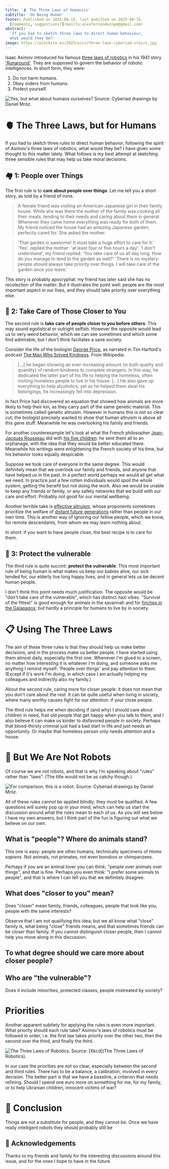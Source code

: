 ```yaml
---
title: '🫂 The Three Laws of Humanics'
subtitle: 'On Being Human'
footer: Published on 2025-08-15, last modified on 2025-08-15.
  [Comments, suggestions?](mailto:alexfernandeznpm@gmail.com)
abstract:
  'If you had to sketch three laws to direct human behaviour,
  what would they be?'
image: https://pinchito.es/2025/pics/three-laws-cyberiad-stairs.jpg
---
```


Isaac Asimov introduced his famous [three laws of robotics](https://en.wikipedia.org/wiki/Three_Laws_of_Robotics)
in his 1941 story ['Runaround'](https://en.wikipedia.org/wiki/Runaround_(story)).
They are supposed to govern the behavior of robotic intelligences.
In short form, they were:

1. Do not harm humans.
2. Obey orders from humans.
3. Protect yourself.

![Yes, but what about humans ourselves? Source: [Cyberiad drawings by Daniel Mróz](https://english.lem.pl/gallery/mroz-drawings/category/36-cyberiad-1965-wl).](pics/three-laws-cyberiad-stairs.jpg "A robot comes down a beautiful set of stairs, while a man climbing up on the opposite side tips his hat towards it.")

# 🫀 The Three Laws, but for Humans

If you had to sketch three rules to direct human behavior,
following the spirit of Asimov's three laws of robotics,
what would they be?
I have given some thought to this matter lately.
What follows is my best attempt at sketching three sensible rules
that may help us take moral decisions.

## 🏘️ 1: People over Things

The first rule is to **care about people over things**.
Let me tell you a short story,
as told by a friend of mine.

> A female friend was visiting an American-Japanese girl in their family house.
> While she was there the mother of the family was cooking all their meals,
> tending to their needs and caring about them in general.
> Whenever they came home everything was ready for both of them.
> My friend noticed the house had an amazing Japanese garden,
> perfectly cared for.
> She asked the mother:

> 'That garden is awesome! It must take a huge effort to care for it.'
> 'Yes', replied the mother: 'at least four or five hours a day'.
> 'I don't understand', my friend replied. 'You take care of us all day long.
> How do you manage to tend to the garden as well?'
> 'There is no mystery: people should always take priority over things.
> I will take care of the garden once you leave.'

This story is probably apocryphal:
my friend has later said she has no recolection of the matter.
But it illustrates the point well:
people are the most important aspect in our lives,
and they should take priority over everything else.

## 🤗 2: Take Care of Those Closer to You

The second rule is **take care of people closer to you before others**.
This may sound egotistical or outright selfish.
However the opposite would lead us to very weird behavior,
which we can see sometimes and which some find admirable,
but I don't think faciliates a sane society.

Consider the life of the biologist [George Price](https://en.wikipedia.org/wiki/George_R._Price),
as narrated in Tim Harford's podcast
[The Man Who Solved Kindness](https://timharford.com/2025/06/cautionary-tales-the-man-who-solved-kindness/).
From Wikipedia:

> [...] he began showing an ever-increasing amount (in both quality and quantity) of random kindness to complete strangers.
> In this way, he dedicated the latter part of his life to helping the homeless,
> often inviting homeless people to live in his house.
> [...]
> He also gave up everything to help alcoholics;
> yet as he helped them steal his belongings, he increasingly fell into depression.

In fact Price had discovered an equation that showed how animals are more likely to help their kin,
as they carry part of the same genetic material.
This is sometimes called genetic altruism.
However in humans this is not so clear cut;
the biologist precisely wanted to show that human altruism is above all this gene stuff.
Meanwhile he was overlooking his family and friends.

For another counterexample let's look at what the French philosopher
[Jean-Jacques Rousseau](https://en.wikipedia.org/wiki/Jean-Jacques_Rousseau)
did with [his five children](https://www.jstor.org/stable/20024569?seq=1):
he sent them all to an orphanage, with the idea that they would be better educated there.
Meanwhile his writings were enlightening the French society of his time,
but his behavior looks equally despicable.

Suppose we took care of everyone in the same degree.
This would definitely mean that we overlook our family and friends,
and anyone that have helped us in the past.
In a perfect world perhaps we would all get what we need.
In practice just a few rotten individuals would spoil the whole system,
getting the benefit but not doing the work.
Also we would be unable to keep any friends or family,
or any safety networks that we build with our care and effort.
Probably not good for our mental wellbeing.

Another terrible take is [effective altruism](https://en.wikipedia.org/wiki/Effective_altruism),
whose proponents sometimes prioritize the welfare of
[distant future generations](https://www.effectivealtruism.org/articles/cause-profile-long-run-future)
rather than people in our own time.
This is another way of ignoring our fellow people, which we know,
for remote descendants, from whom we may learn nothing about.

In short: if you want to have people close, the best recipe is to care for them.

## 🐤 3: Protect the vulnerable

The third rule is quite succint: **protect the vulnerable**.
This most important rule of being human is what makes us keep our babies alive,
our sick tended for,
our elderly live long happy lives,
and in general lets us be decent human people.

I don't think this point needs much justification.
The opposite would be "don't take care of the vulnerable",
which has distinct nazi vibes.
"Survival of the fittest" is good enough for animals in the savannah
and for [finches in the Galapagos](https://en.wikipedia.org/wiki/Darwin%27s_finches);
but hardly a principle for humans to live by in society.

# 📋 Using The Three Laws

The aim of these three rules is that they should help us make better decisions,
and in the process make us better people.
I have started using them almost daily,
especially the first one.
Whenever I'm glued to a screen,
no matter how interesting it is whatever I'm doing,
and someone asks me anything
I remind myself: 'People over things'
and pay attention to them.
(Except if it's work I'm doing,
in which case I am actually helping my colleagues and indirectly also my family.)

About the second rule, caring more for closer people:
it does not mean that you don't care about the rest.
It can be quite useful when living in society,
where many worthy causes fight for our attention:
if your close people.

The third rule helps me when deciding
if (and why) I should care about children in need,
frail old people that get happy when you talk to them,
and I also believe it can make us kinder to disfavored people in society.
Perhaps that blood-thirsty criminal just had a bad start in life
and just needs an opportunity.
Or maybe that homeless person only needs attention and a house.

# 🤖 But We Are Not Robots

Of course we are not robots,
and that is why I'm speaking about "rules" rather than "laws".
(The title would not be as catchy though.)

![For comparison, this is a robot. Source: [Cyberiad drawings by Daniel Mróz](https://english.lem.pl/gallery/mroz-drawings/category/36-cyberiad-1965-wl).](pics/three-laws-cyberiad-robot.jpg "The somewhat peculiar face of a robot in black and white, close up.")

All of these rules cannot be applied blindly;
they must be qualified.
A few questions will surely pop up in your mind,
which can help us start the discussion around what the rules mean to each of us.
As you will see below I have my own answers,
but I think part of the fun is figuring out what we believe on our own.

## What is "people"? Where do animals stand?

This one is easy: people are other humans,
technically specimens of _Homo sapiens_.
Not animals, not primates, not even bonobos or chimpanzees.

Perhaps if you are an animal lover you can think:
"people over animals over things",
and that is fine.
Perhaps you even think: "I prefer some animals to people",
and that is where I can tell you that we definitely disagree.

## What does "closer to you" mean?

Does "closer" mean family, friends, colleagues,
people that look like you,
people with the same interests?

Observe that I am not qualifying this idea;
but we all know what "close" family is,
what being "close" friends means,
and that sometimes friends can be closer than family.
If you cannot distinguish closer people,
then I cannot help you move along in this discussion.

## To what degree should we care more about closer people?

## Who are "the vulnerable"?

Does it include minorities, protected classes,
people mistreated by society?

# Priorities

Another apparent subtlety for applying the rules is even more important.
What priority should each rule take?
Asimov's laws of robotics must be followed in order,
i.e. the first law takes priority over the other two,
then the second over the third, and finally the third.

![The Three Laws of Robotics. Source: [Xkcd](The Three Laws of Robotics).](pics/three-laws-xkcd-order.png "An analysis of different orders of Asimov's three laws. Only the canonical order leads to a balanced world; one leads to a frustrating world, another to a terrifying standoff, and the remaining three to killbot hellscapes.")

In our case the priorities are not so clear,
especially between the second and third rules.
There has to be a balance, a calibration,
involved in every decision.
The better part is that we have a baseline,
a criterion that needs refining.
Should I spend one euro more on something for me, for my family,
or to help Ukranian children, innocent victims of war?

# 🤔 Conclusion

Things are not a substitute for people, and they cannot be.
Once we have really intelligent robots they should probably still be 

## 🙏 Acknowledgements

Thanks to my friends and family for the interesting discussions around this issue,
and for the ones I hope to have in the future.

